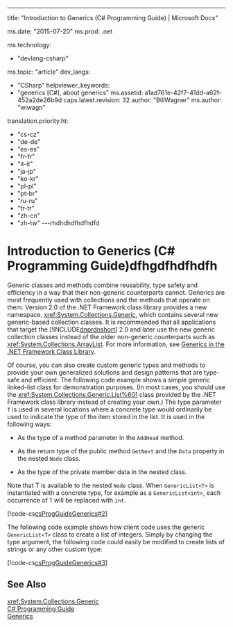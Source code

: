 ---
title: "Introduction to Generics (C# Programming Guide) | Microsoft Docs"

ms.date: "2015-07-20"
ms.prod: .net


ms.technology: 
  - "devlang-csharp"

ms.topic: "article"
dev_langs: 
  - "CSharp"
helpviewer_keywords: 
  - "generics [C#], about generics"
ms.assetid: a1ad761e-42f7-41dd-a62f-452a2de26b9d
caps.latest.revision: 32
author: "BillWagner"
ms.author: "wiwagn"

translation.priority.ht: 
  - "cs-cz"
  - "de-de"
  - "es-es"
  - "fr-fr"
  - "it-it"
  - "ja-jp"
  - "ko-kr"
  - "pl-pl"
  - "pt-br"
  - "ru-ru"
  - "tr-tr"
  - "zh-cn"
  - "zh-tw"
---rhdhdhdfhdfhdfd
# Introduction to Generics (C# Programming Guide)dfhgdfhdfhdfh
Generic classes and methods combine reusability, type safety and efficiency in a way that their non-generic counterparts cannot. Generics are most frequently used with collections and the methods that operate on them. Version 2.0 of the .NET Framework class library provides a new namespace, <xref:System.Collections.Generic>, which contains several new generic-based collection classes. It is recommended that all applications that target the [!INCLUDE[dnprdnshort](~/includes/dnprdnshort-md.md)] 2.0 and later use the new generic collection classes instead of the older non-generic counterparts such as <xref:System.Collections.ArrayList>. For more information, see [Generics in the .NET Framework Class Library](../../../csharp/programming-guide/generics/generics-in-the-net-framework-class-library.md).  
  
 Of course, you can also create custom generic types and methods to provide your own generalized solutions and design patterns that are type-safe and efficient. The following code example shows a simple generic linked-list class for demonstration purposes. (In most cases, you should use the <xref:System.Collections.Generic.List%601> class provided by the .NET Framework class library instead of creating your own.) The type parameter `T` is used in several locations where a concrete type would ordinarily be used to indicate the type of the item stored in the list. It is used in the following ways:  
  
-   As the type of a method parameter in the `AddHead` method.  
  
-   As the return type of the public method `GetNext` and the `Data` property in the nested `Node` class.  
  
-   As the type of the private member data in the nested class.  
  
 Note that T is available to the nested `Node` class. When `GenericList<T>` is instantiated with a concrete type, for example as a `GenericList<int>`, each occurrence of `T` will be replaced with `int`.  
  
 [!code-cs[csProgGuideGenerics#2](../../../csharp/programming-guide/generics/codesnippet/CSharp/introduction-to-generics_1.cs)]  
  
 The following code example shows how client code uses the generic `GenericList<T>` class to create a list of integers. Simply by changing the type argument, the following code could easily be modified to create lists of strings or any other custom type:  
  
 [!code-cs[csProgGuideGenerics#3](../../../csharp/programming-guide/generics/codesnippet/CSharp/introduction-to-generics_2.cs)]  
  
## See Also  
 <xref:System.Collections.Generic>   
 [C# Programming Guide](../../../csharp/programming-guide/index.md)   
 [Generics](../../../csharp/programming-guide/generics/index.md)
